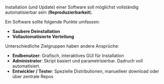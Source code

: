 Installation (und Update) einer Software soll möglichst vollständig automatisierbar sein (**Reproduzierbarkeit**).

Ein Software sollte folgende Punkte umfassen:
- **Saubere Deinstallation**
- **Vollautomatisierte Verteilung**

Unterschiedliche Zielgruppen haben andere Ansprüche:
- **Endbenutzer**: Grafisch, interaktives GUI für Installation
- **Administrator**: Skript basiert und parametrisierbar. Dadruch voll automatisiert.
- **Entwickler / Tester**: Spezielle Distributionen, manuelleer download oder über zentrale Repos

